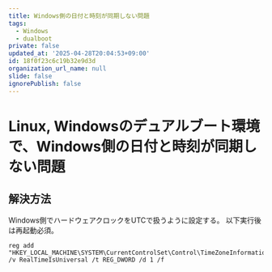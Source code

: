 ```yaml
---
title: Windows側の日付と時刻が同期しない問題
tags:
  - Windows
  - dualboot
private: false
updated_at: '2025-04-28T20:04:53+09:00'
id: 18f0f23c6c19b32e9d3d
organization_url_name: null
slide: false
ignorePublish: false
---
```


<!--
Copyright (c) 2025 verazza
This file is distributed under the terms of the Creative Commons Attribution-NonCommercial-ShareAlike 4.0 International License.
See the LICENSE file in the source directory for details.
(https://creativecommons.org/licenses/by-nc-sa/4.0/)
-->

# Linux, Windowsのデュアルブート環境で、Windows側の日付と時刻が同期しない問題
## 解決方法
Windows側でハードウェアクロックをUTCで扱うように設定する。
以下実行後は再起動必須。
```pwsh
reg add "HKEY_LOCAL_MACHINE\SYSTEM\CurrentControlSet\Control\TimeZoneInformation" /v RealTimeIsUniversal /t REG_DWORD /d 1 /f
```
